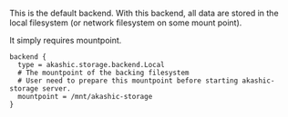 This is the default backend. With this backend, all data are stored in the local filesystem
(or network filesystem on some mount point).

It simply requires mountpoint.

```
backend {
  type = akashic.storage.backend.Local
  # The mountpoint of the backing filesystem
  # User need to prepare this mountpoint before starting akashic-storage server.
  mountpoint = /mnt/akashic-storage
}
```

